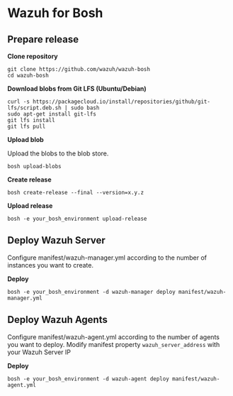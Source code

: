 # Wazuh for Bosh

## Prepare release

**Clone repository**

```
git clone https://github.com/wazuh/wazuh-bosh
cd wazuh-bosh
```

**Download blobs from Git LFS (Ubuntu/Debian)**

```
curl -s https://packagecloud.io/install/repositories/github/git-lfs/script.deb.sh | sudo bash
sudo apt-get install git-lfs
git lfs install
git lfs pull
```

**Upload blob**

Upload the blobs to the blob store.

```
bosh upload-blobs
```

**Create release**

```
bosh create-release --final --version=x.y.z
```

**Upload release**

```
bosh -e your_bosh_environment upload-release
```

## Deploy Wazuh Server
Configure manifest/wazuh-manager.yml according to the number of instances you want to create.

**Deploy**
```
bosh -e your_bosh_environment -d wazuh-manager deploy manifest/wazuh-manager.yml
```

## Deploy Wazuh Agents
Configure manifest/wazuh-agent.yml according to the number of agents you want to deploy.
Modify manifest property ```wazuh_server_address``` with your Wazuh Server IP

**Deploy**
```
bosh -e your_bosh_environment -d wazuh-agent deploy manifest/wazuh-agent.yml
```
